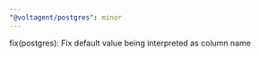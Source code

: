 ```yaml
---
"@voltagent/postgres": minor
---
```


fix(postgres): Fix default value being interpreted as column name
